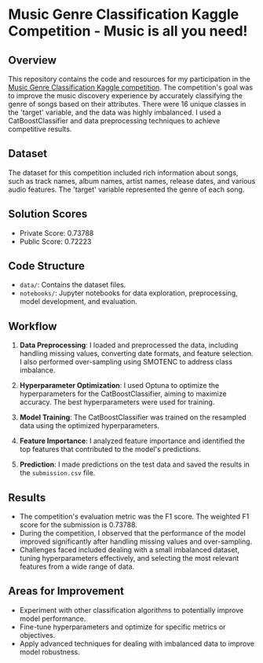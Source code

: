 # Music Genre Classification Kaggle Competition - Music is all you need!

## Overview

This repository contains the code and resources for my participation in the [Music Genre Classification Kaggle competition](https://www.kaggle.com/competitions/music-vibes-datathon-fall23/overview). The competition's goal was to improve the music discovery experience by accurately classifying the genre of songs based on their attributes. 
There were 16 unique classes in the 'target' variable, and the data was highly imbalanced.
I used a CatBoostClassifier and data preprocessing techniques to achieve competitive results.

## Dataset

The dataset for this competition included rich information about songs, such as track names, album names, artist names, release dates, and various audio features. The 'target' variable represented the genre of each song.

## Solution Scores

- Private Score: 0.73788
- Public Score: 0.72223


## Code Structure

- `data/`: Contains the dataset files.
- `notebooks/`: Jupyter notebooks for data exploration, preprocessing, model development, and evaluation.

## Workflow

1. **Data Preprocessing**: I loaded and preprocessed the data, including handling missing values, converting date formats, and feature selection. I also performed over-sampling using SMOTENC to address class imbalance.

2. **Hyperparameter Optimization**: I used Optuna to optimize the hyperparameters for the CatBoostClassifier, aiming to maximize accuracy. The best hyperparameters were used for training.

3. **Model Training**: The CatBoostClassifier was trained on the resampled data using the optimized hyperparameters.

4. **Feature Importance**: I analyzed feature importance and identified the top features that contributed to the model's predictions.

5. **Prediction**: I made predictions on the test data and saved the results in the `submission.csv` file.

## Results

- The competition's evaluation metric was the F1 score. The weighted F1 score for the submission is 0.73788.
- During the competition, I observed that the performance of the model improved significantly after handling missing values and over-sampling.
- Challenges faced included dealing with a small imbalanced dataset, tuning hyperparameters effectively, and selecting the most relevant features from a wide range of data.

## Areas for Improvement

- Experiment with other classification algorithms to potentially improve model performance.
- Fine-tune hyperparameters and optimize for specific metrics or objectives.
- Apply advanced techniques for dealing with imbalanced data to improve model robustness.

